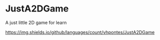 # JustA2DGame
A just little 2D game for learn

https://img.shields.io/github/languages/count/vhpontes/JustA2DGame

